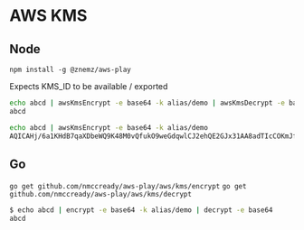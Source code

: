 # AWS KMS

## Node

`npm install -g @znemz/aws-play`

Expects KMS_ID to be available / exported

```bash
echo abcd | awsKmsEncrypt -e base64 -k alias/demo | awsKmsDecrypt -e base64
abcd

echo abcd | awsKmsEncrypt -e base64 -k alias/demo
AQICAHj/6a1KHdB7qaXDbeWQ9K48M0vQfukO9weGdqwlCJ2ehQE2GJx31AA8adTIcCOKmJf9AAAAYzBhBgkqhkiG9w0BBwagVDBSAgEAME0GCSqGSIb3DQEHATAeBglghkgBZQMEAS4wEQQMltAgB55xMNmhaLR3AgEQgCAJVDr5cdtjELQwHbtzWbAwwWD/iTVWPpoD9qpnqW2iZg==%
```

## Go

`go get github.com/nmccready/aws-play/aws/kms/encrypt`
`go get github.com/nmccready/aws-play/aws/kms/decrypt`

```bash
$ echo abcd | encrypt -e base64 -k alias/demo | decrypt -e base64
abcd
```
